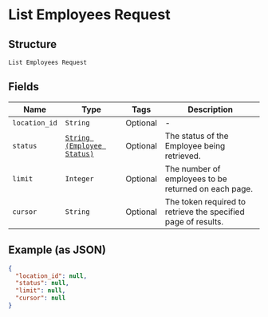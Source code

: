 
# List Employees Request

## Structure

`List Employees Request`

## Fields

| Name | Type | Tags | Description |
|  --- | --- | --- | --- |
| `location_id` | `String` | Optional | - |
| `status` | [`String (Employee Status)`](../../doc/models/employee-status.md) | Optional | The status of the Employee being retrieved. |
| `limit` | `Integer` | Optional | The number of employees to be returned on each page. |
| `cursor` | `String` | Optional | The token required to retrieve the specified page of results. |

## Example (as JSON)

```json
{
  "location_id": null,
  "status": null,
  "limit": null,
  "cursor": null
}
```

